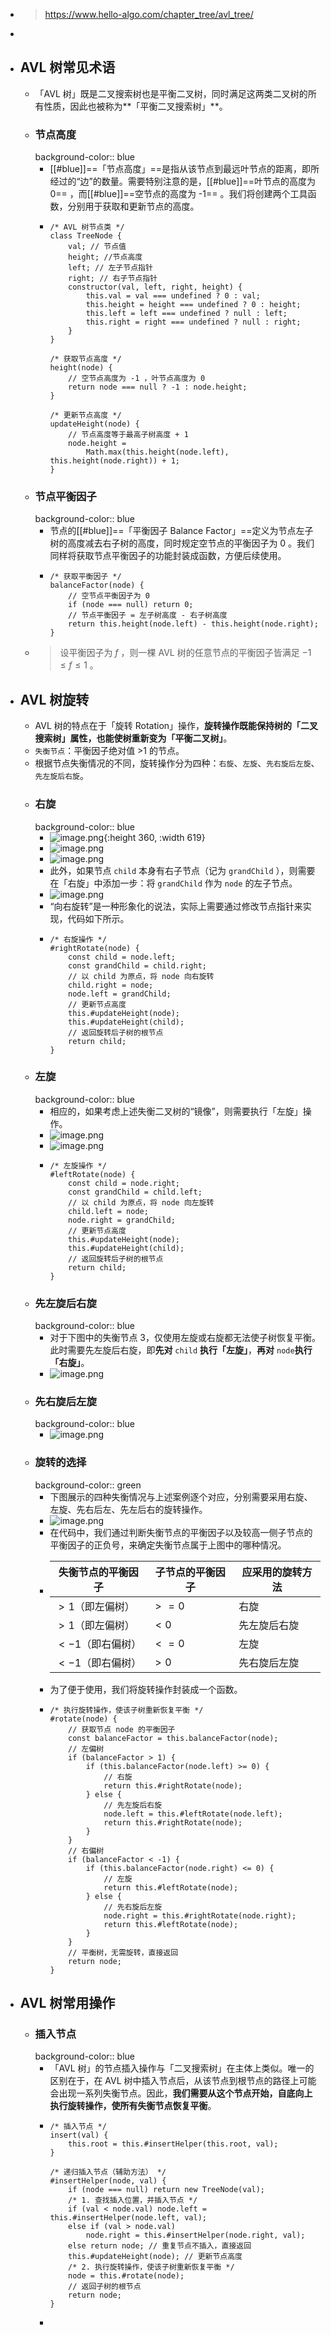 - > https://www.hello-algo.com/chapter_tree/avl_tree/
-
- ## AVL 树常见术语
	- 「AVL 树」既是二叉搜索树也是平衡二叉树，同时满足这两类二叉树的所有性质，因此也被称为**「平衡二叉搜索树」**。
	- ### 节点高度
	  background-color:: blue
		- [[#blue]]==「节点高度」==是指从该节点到最远叶节点的距离，即所经过的“边”的数量。需要特别注意的是，[[#blue]]==叶节点的高度为 0== ，而[[#blue]]==空节点的高度为 -1== 。我们将创建两个工具函数，分别用于获取和更新节点的高度。
		- ```
		  /* AVL 树节点类 */
		  class TreeNode {
		      val; // 节点值
		      height; //节点高度
		      left; // 左子节点指针
		      right; // 右子节点指针
		      constructor(val, left, right, height) {
		          this.val = val === undefined ? 0 : val;
		          this.height = height === undefined ? 0 : height;
		          this.left = left === undefined ? null : left;
		          this.right = right === undefined ? null : right;
		      }
		  }
		  
		  /* 获取节点高度 */
		  height(node) {
		      // 空节点高度为 -1 ，叶节点高度为 0
		      return node === null ? -1 : node.height;
		  }
		  
		  /* 更新节点高度 */
		  updateHeight(node) {
		      // 节点高度等于最高子树高度 + 1
		      node.height =
		          Math.max(this.height(node.left), this.height(node.right)) + 1;
		  }
		  ```
	- ### 节点平衡因子
	  background-color:: blue
		- 节点的[[#blue]]==「平衡因子 Balance Factor」==定义为节点左子树的高度减去右子树的高度，同时规定空节点的平衡因子为 0 。我们同样将获取节点平衡因子的功能封装成函数，方便后续使用。
		- ```
		  /* 获取平衡因子 */
		  balanceFactor(node) {
		      // 空节点平衡因子为 0
		      if (node === null) return 0;
		      // 节点平衡因子 = 左子树高度 - 右子树高度
		      return this.height(node.left) - this.height(node.right);
		  }
		  ```
	- > 设平衡因子为 $f$ ，则一棵 AVL 树的任意节点的平衡因子皆满足 $−1≤f≤1$ 。
- ## AVL 树旋转
	- AVL 树的特点在于「旋转 Rotation」操作，**旋转操作既能保持树的「二叉搜索树」属性，也能使树重新变为「平衡二叉树」**。
	- `失衡节点`：平衡因子绝对值 >1 的节点。
	- 根据节点失衡情况的不同，旋转操作分为四种：`右旋`、`左旋`、`先右旋后左旋`、`先左旋后右旋`。
	- ### 右旋
	  background-color:: blue
		- ![image.png](../assets/image_1686061749681_0.png){:height 360, :width 619}
		- ![image.png](../assets/image_1686061767637_0.png)
		- ![image.png](../assets/image_1686061796701_0.png)
		- 此外，如果节点 `child` 本身有右子节点（记为 `grandChild` ），则需要在「右旋」中添加一步：将 `grandChild` 作为 `node` 的左子节点。
		- ![image.png](../assets/image_1686061971914_0.png)
		- “向右旋转”是一种形象化的说法，实际上需要通过修改节点指针来实现，代码如下所示。
		- ```
		  /* 右旋操作 */
		  #rightRotate(node) {
		      const child = node.left;
		      const grandChild = child.right;
		      // 以 child 为原点，将 node 向右旋转
		      child.right = node;
		      node.left = grandChild;
		      // 更新节点高度
		      this.#updateHeight(node);
		      this.#updateHeight(child);
		      // 返回旋转后子树的根节点
		      return child;
		  }
		  ```
	- ### 左旋
	  background-color:: blue
		- 相应的，如果考虑上述失衡二叉树的“镜像”，则需要执行「左旋」操作。
		- ![image.png](../assets/image_1686062182855_0.png)
		- ![image.png](../assets/image_1686062196875_0.png)
		- ```
		  /* 左旋操作 */
		  #leftRotate(node) {
		      const child = node.right;
		      const grandChild = child.left;
		      // 以 child 为原点，将 node 向左旋转
		      child.left = node;
		      node.right = grandChild;
		      // 更新节点高度
		      this.#updateHeight(node);
		      this.#updateHeight(child);
		      // 返回旋转后子树的根节点
		      return child;
		  }
		  ```
	- ### 先左旋后右旋
	  background-color:: blue
		- 对于下图中的失衡节点 3，仅使用左旋或右旋都无法使子树恢复平衡。此时需要先左旋后右旋，即**先对** `child` **执行「左旋」**，**再对** `node`**执行「右旋」**。
		- ![image.png](../assets/image_1686062663968_0.png)
	- ### 先右旋后左旋
	  background-color:: blue
		- ![image.png](../assets/image_1686062768370_0.png)
	- ### 旋转的选择
	  background-color:: green
		- 下图展示的四种失衡情况与上述案例逐个对应，分别需要采用右旋、左旋、先右后左、先左后右的旋转操作。
		- ![image.png](../assets/image_1686062833227_0.png)
		- 在代码中，我们通过判断失衡节点的平衡因子以及较高一侧子节点的平衡因子的正负号，来确定失衡节点属于上图中的哪种情况。
		- |失衡节点的平衡因子|子节点的平衡因子|应采用的旋转方法|
		  |--|--|--|
		  |$>1$（即左偏树）|$>=0$|右旋|
		  |$>1$（即左偏树）|$<0$|先左旋后右旋|
		  |$<-1$（即右偏树）|$<=0$|左旋|
		  |$<-1$（即右偏树）|$>0$|先右旋后左旋|
		- 为了便于使用，我们将旋转操作封装成一个函数。
		- ```
		  /* 执行旋转操作，使该子树重新恢复平衡 */
		  #rotate(node) {
		      // 获取节点 node 的平衡因子
		      const balanceFactor = this.balanceFactor(node);
		      // 左偏树
		      if (balanceFactor > 1) {
		          if (this.balanceFactor(node.left) >= 0) {
		              // 右旋
		              return this.#rightRotate(node);
		          } else {
		              // 先左旋后右旋
		              node.left = this.#leftRotate(node.left);
		              return this.#rightRotate(node);
		          }
		      }
		      // 右偏树
		      if (balanceFactor < -1) {
		          if (this.balanceFactor(node.right) <= 0) {
		              // 左旋
		              return this.#leftRotate(node);
		          } else {
		              // 先右旋后左旋
		              node.right = this.#rightRotate(node.right);
		              return this.#leftRotate(node);
		          }
		      }
		      // 平衡树，无需旋转，直接返回
		      return node;
		  }
		  ```
- ## AVL 树常用操作
	- ### 插入节点
	  background-color:: blue
		- 「AVL 树」的节点插入操作与「二叉搜索树」在主体上类似。唯一的区别在于，在 AVL 树中插入节点后，从该节点到根节点的路径上可能会出现一系列失衡节点。因此，**我们需要从这个节点开始，自底向上执行旋转操作，使所有失衡节点恢复平衡**。
		- ```
		  /* 插入节点 */
		  insert(val) {
		      this.root = this.#insertHelper(this.root, val);
		  }
		  
		  /* 递归插入节点（辅助方法） */
		  #insertHelper(node, val) {
		      if (node === null) return new TreeNode(val);
		      /* 1. 查找插入位置，并插入节点 */
		      if (val < node.val) node.left = this.#insertHelper(node.left, val);
		      else if (val > node.val)
		          node.right = this.#insertHelper(node.right, val);
		      else return node; // 重复节点不插入，直接返回
		      this.#updateHeight(node); // 更新节点高度
		      /* 2. 执行旋转操作，使该子树重新恢复平衡 */
		      node = this.#rotate(node);
		      // 返回子树的根节点
		      return node;
		  }
		  ```
		-